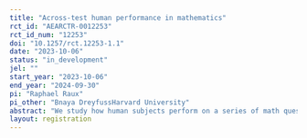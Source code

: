 ```yaml
---
title: "Across-test human performance in mathematics"
rct_id: "AEARCTR-0012253"
rct_id_num: "12253"
doi: "10.1257/rct.12253-1.1"
date: "2023-10-06"
status: "in_development"
jel: ""
start_year: "2023-10-06"
end_year: "2024-09-30"
pi: "Raphael Raux"
pi_other: "Bnaya DreyfussHarvard University"
abstract: "We study how human subjects perform on a series of math questions sampled from different standardized tests of various difficulty. The study will take place online and recruit subjects from the Prolific platform."
layout: registration
---
```


